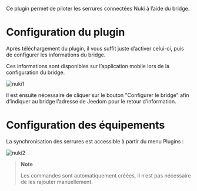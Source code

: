 Ce plugin permet de piloter les serrures connectées Nuki à l’aide du
bridge.

Configuration du plugin 
=======================

Après téléchargement du plugin, il vous suffit juste d’activer celui-ci,
puis de configurer les informations du bridge.

Ces informations sont disponibles sur l’application mobile lors de la
configuration du bridge.

![nuki1](../images/nuki1.png)

Il est ensuite nécessaire de cliquer sur le bouton "Configurer le
bridge" afin d’indiquer au bridge l’adresse de Jeedom pour le retour
d’information.

Configuration des équipements 
=============================

La synchronisation des serrures est accessible à partir du menu Plugins
:

![nuki2](../images/nuki2.png)

> **Note**
>
> Les commandes sont automatiquement créées, il n’est pas nécessaire de
> les rajouter manuellement.
